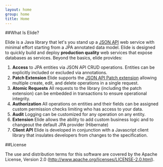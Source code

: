 ```yaml
---
layout: home
group: home
title: Home
---
```

##What Is Elide?

Elide is a Java library that let's you stand up a [JSON API](http://jsonapi.org) web service with minimal effort starting from a JPA annotated data model.
Elide is designed to quickly build and deploy **production quality** web services that expose databases as services.  Beyond the basics, elide provides:

1. **Access** to JPA entities via JSON API CRUD operations.  Entities can be explicitly included or excluded via annotations.
1. **Patch Extension** Elide supports the [JSON API Patch extension](http://jsonapi.org/extensions/jsonpatch/) allowing multiple create, edit, and delete operations in a single request.
1. **Atomic Requests** All requests to the library (including the patch extension) can be embedded in transactions to ensure operational integrity.
1. **Authorization** All operations on entities and their fields can be assigned custom permission checks limiting who has access to your data.
1. **Audit** Logging can be customized for any operation on any entity.
1. **Extension** Elide allows the ability to add custom business logic and to changeout the default JPA provider (Hibernate)
1. **Client API** Elide is developed in conjunction with a Javascript client library that insulates developers from changes to the specification.

##License

The use and distribution terms for this software are covered by the Apache License, Version 2.0 (http://www.apache.org/licenses/LICENSE-2.0.html).
